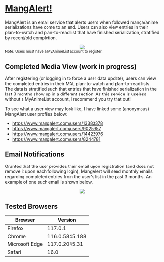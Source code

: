 # [MangAlert!](https://www.mangalert.com)
MangAlert is an email service that alerts users when followed manga/anime serializations have come to an end. Users can also view entries in their plan-to-watch and plan-to-read list that have finished serialization, stratified by recent/old completion.
<br>
<div align="center">
    <img src="https://github.com/kathirmeyyappan/mangalert/assets/71161498/7e174084-dd4f-4a88-950c-6d64b3977f6b">
</div>
<sub>Note: Users must have a MyAnimeList account to register.</sub>

## Completed Media View (work in progress)
After registering (or logging in to force a user data update), users can view the completed entries in their MAL plan-to-watch and plan-to-read lists. The data is stratified such that entries that have finished serialization in the last 3 months show up in a different section. As this service is useless without a MyAnimeList account, I recommend you try that out! 

To see what a user view may look like, I have linked some (anonymous) MangAlert user profiles below:
- https://www.mangalert.com/users/13383378
- https://www.mangalert.com/users/9025957
- https://www.mangalert.com/users/14422976
- https://www.mangalert.com/users/8244781

## Email Notifications
Granted that the user provides their email upon registration (and does not remove it upon each following login), MangAlert will send monthly emails regarding completed entries from the user's list in the past 3 months. An example of one such email is shown below.
<div align="center">
  <img src="https://github.com/kathirmeyyappan/mangalert/assets/71161498/76bd7c6b-e866-4d92-a7ad-3458edefc956">
</div>

## Tested Browsers
| Browser         | Version         |
|-----------------|-----------------|
| Firefox         | 117.0.1         |
| Chrome          | 116.0.5845.188  |
| Microsoft Edge  | 117.0.2045.31   |
| Safari          | 16.0            |
